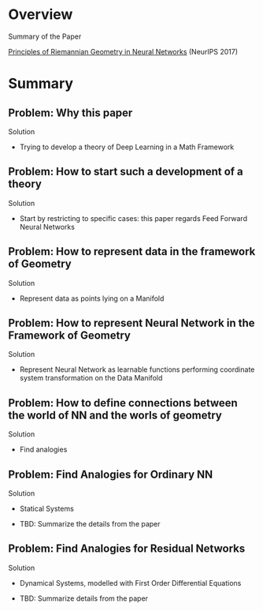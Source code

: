 
# Overview 

Summary of the Paper 

[Principles of Riemannian Geometry in Neural Networks](https://papers.nips.cc/paper/6873-principles-of-riemannian-geometry-in-neural-networks) (NeurIPS 2017)

# Summary 

## Problem: Why this paper 

Solution 

- Trying to develop a theory of Deep Learning in a Math Framework 



## Problem: How to start such a development of a theory 

Solution 

- Start by restricting to specific cases: this paper regards Feed Forward Neural Networks 



## Problem: How to represent data in the framework of Geometry 

Solution 

- Represent data as points lying on a Manifold 



## Problem: How to represent Neural Network in the Framework of Geometry 

Solution 

- Represent Neural Network as learnable functions performing coordinate system transformation on the Data Manifold 



## Problem: How to define connections between the world of NN and the worls of geometry 

Solution 

- Find analogies 



## Problem: Find Analogies for Ordinary NN 

Solution 

- Statical Systems 

- TBD: Summarize the details from the paper 



## Problem: Find Analogies for Residual Networks 

Solution 

- Dynamical Systems, modelled with First Order Differential Equations 

- TBD: Summarize details from the paper 




